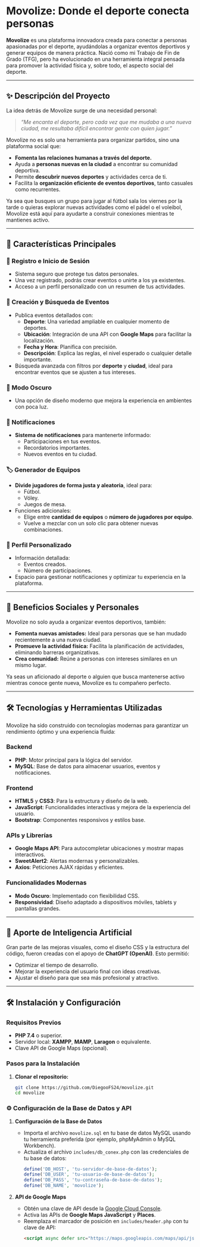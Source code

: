 # Movolize: Donde el deporte conecta personas

**Movolize** es una plataforma innovadora creada para conectar a personas apasionadas por el deporte, ayudándolas a organizar eventos deportivos y generar equipos de manera práctica. Nació como mi Trabajo de Fin de Grado (TFG), pero ha evolucionado en una herramienta integral pensada para promover la actividad física y, sobre todo, el aspecto social del deporte.

--------------------------------------------------------------------------------------------------------------------------------------------------------------------------------------------------------

## ✨ Descripción del Proyecto

La idea detrás de Movolize surge de una necesidad personal:  
> _“Me encanta el deporte, pero cada vez que me mudaba a una nueva ciudad, me resultaba difícil encontrar gente con quien jugar.”_

Movolize no es solo una herramienta para organizar partidos, sino una plataforma social que:
- **Fomenta las relaciones humanas a través del deporte.**
- Ayuda a **personas nuevas en la ciudad** a encontrar su comunidad deportiva.
- Permite **descubrir nuevos deportes** y actividades cerca de ti.
- Facilita la **organización eficiente de eventos deportivos**, tanto casuales como recurrentes.

Ya sea que busques un grupo para jugar al fútbol sala los viernes por la tarde o quieras explorar nuevas actividades como el pádel o el voleibol, Movolize está aquí para ayudarte a construir conexiones mientras te mantienes activo.

--------------------------------------------------------------------------------------------------------------------------------------------------------------------------------------------------------

## 🚀 Características Principales

### 🔑 Registro e Inicio de Sesión
- Sistema seguro que protege tus datos personales.
- Una vez registrado, podrás crear eventos o unirte a los ya existentes.
- Acceso a un perfil personalizado con un resumen de tus actividades.

### 📆 Creación y Búsqueda de Eventos
- Publica eventos detallados con:
  - **Deporte**: Una variedad ampliable en cualquier momento de deportes.
  - **Ubicación**: Integración de una API con **Google Maps** para facilitar la localización.
  - **Fecha y Hora**: Planifica con precisión.
  - **Descripción**: Explica las reglas, el nivel esperado o cualquier detalle importante.
- Búsqueda avanzada con filtros por **deporte** y **ciudad**, ideal para encontrar eventos que se ajusten a tus intereses.

### 🌙 Modo Oscuro
- Una opción de diseño moderno que mejora la experiencia en ambientes con poca luz.

### 🔔 Notificaciones
- **Sistema de notificaciones** para mantenerte informado:
  - Participaciones en tus eventos.
  - Recordatorios importantes.
  - Nuevos eventos en tu ciudad.

### 🏷️ Generador de Equipos
- **Divide jugadores de forma justa y aleatoria**, ideal para:
  - Fútbol.
  - Vóley.
  - Juegos de mesa.
- Funciones adicionales:
  - Elige entre **cantidad de equipos** o **número de jugadores por equipo**.
  - Vuelve a mezclar con un solo clic para obtener nuevas combinaciones.

### 👤 Perfil Personalizado
- Información detallada:
  - Eventos creados.
  - Número de participaciones.
- Espacio para gestionar notificaciones y optimizar tu experiencia en la plataforma.

--------------------------------------------------------------------------------------------------------------------------------------------------------------------------------------------------------

## 🌟 Beneficios Sociales y Personales

Movolize no solo ayuda a organizar eventos deportivos, también:
- **Fomenta nuevas amistades:** Ideal para personas que se han mudado recientemente a una nueva ciudad.
- **Promueve la actividad física:** Facilita la planificación de actividades, eliminando barreras organizativas.
- **Crea comunidad:** Reúne a personas con intereses similares en un mismo lugar.

Ya seas un aficionado al deporte o alguien que busca mantenerse activo mientras conoce gente nueva, Movolize es tu compañero perfecto.

--------------------------------------------------------------------------------------------------------------------------------------------------------------------------------------------------------

## 🛠️ Tecnologías y Herramientas Utilizadas

Movolize ha sido construido con tecnologías modernas para garantizar un rendimiento óptimo y una experiencia fluida:

### Backend
- **PHP**: Motor principal para la lógica del servidor.
- **MySQL**: Base de datos para almacenar usuarios, eventos y notificaciones.

### Frontend
- **HTML5** y **CSS3**: Para la estructura y diseño de la web.
- **JavaScript**: Funcionalidades interactivas y mejora de la experiencia del usuario.
- **Bootstrap**: Componentes responsivos y estilos base.

### APIs y Librerías
- **Google Maps API**: Para autocompletar ubicaciones y mostrar mapas interactivos.
- **SweetAlert2**: Alertas modernas y personalizables.
- **Axios**: Peticiones AJAX rápidas y eficientes.

### Funcionalidades Modernas
- **Modo Oscuro**: Implementado con flexibilidad CSS.
- **Responsividad**: Diseño adaptado a dispositivos móviles, tablets y pantallas grandes.

--------------------------------------------------------------------------------------------------------------------------------------------------------------------------------------------------------

## 🤖 Aporte de Inteligencia Artificial

Gran parte de las mejoras visuales, como el diseño CSS y la estructura del código, fueron creadas con el apoyo de **ChatGPT (OpenAI)**. Esto permitió:
- Optimizar el tiempo de desarrollo.
- Mejorar la experiencia del usuario final con ideas creativas.
- Ajustar el diseño para que sea más profesional y atractivo.

--------------------------------------------------------------------------------------------------------------------------------------------------------------------------------------------------------

## 🛠️ Instalación y Configuración

### Requisitos Previos
- **PHP 7.4** o superior.
- Servidor local: **XAMPP**, **MAMP**, **Laragon** o equivalente.
- Clave API de Google Maps (opcional).

### Pasos para la Instalación
1. **Clonar el repositorio:**
   ```bash
   git clone https://github.com/DiegooFS24/movolize.git
   cd movolize
   
### ⚙️ Configuración de la Base de Datos y API

1. **Configuración de la Base de Datos**  
   - Importa el archivo `movolize.sql` en tu base de datos MySQL usando tu herramienta preferida (por ejemplo, phpMyAdmin o MySQL Workbench).
   - Actualiza el archivo `includes/db_conex.php` con las credenciales de tu base de datos:
     ```php
     define('DB_HOST', 'tu-servidor-de-base-de-datos');
     define('DB_USER', 'tu-usuario-de-base-de-datos');
     define('DB_PASS', 'tu-contraseña-de-base-de-datos');
     define('DB_NAME', 'movolize');
     ```

2. **API de Google Maps**  
   - Obtén una clave de API desde la [Google Cloud Console](https://console.cloud.google.com/).
   - Activa las APIs de **Google Maps JavaScript** y **Places**.
   - Reemplaza el marcador de posición en `includes/header.php` con tu clave de API:
     ```html
     <script async defer src="https://maps.googleapis.com/maps/api/js?key=TU_CLAVE_DE_API&libraries=places"></script>
     ```
